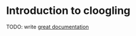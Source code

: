# Introduction to cloogling

TODO: write [great documentation](http://jacobian.org/writing/what-to-write/)
